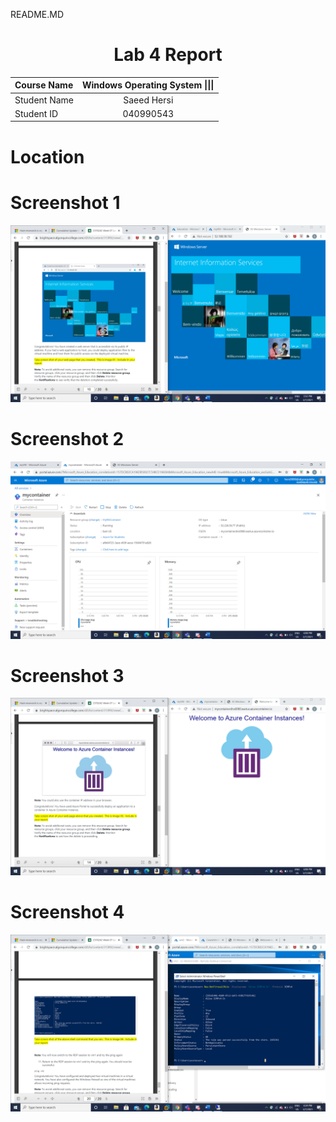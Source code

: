 README.MD
<center> <h1> Lab 4 Report</h1> </center>

| **Course Name**  | **Windows Operating System \|\|\|**| 
|:-------------| :-----------------------------:|
|Student Name  | Saeed Hersi                    |
|Student ID    | 040990543                    |

# Location 
# Screenshot 1
![alt text](lab6/1a.png)

# Screenshot 2
![alt text](lab6/2a.png)

# Screenshot 3
![alt text](lab6/3a.png)

# Screenshot 4
![alt text](lab6/4a.png)


